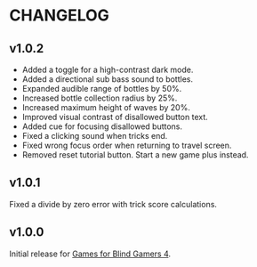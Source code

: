 # CHANGELOG
## v1.0.2
- Added a toggle for a high-contrast dark mode.
- Added a directional sub bass sound to bottles.
- Expanded audible range of bottles by 50%.
- Increased bottle collection radius by 25%.
- Increased maximum height of waves by 20%.
- Improved visual contrast of disallowed button text.
- Added cue for focusing disallowed buttons.
- Fixed a clicking sound when tricks end.
- Fixed wrong focus order when returning to travel screen.
- Removed reset tutorial button. Start a new game plus instead.

## v1.0.1
Fixed a divide by zero error with trick score calculations.

## v1.0.0
Initial release for [Games for Blind Gamers 4](https:itch.io/jam/games-for-blind-gamers-4).
